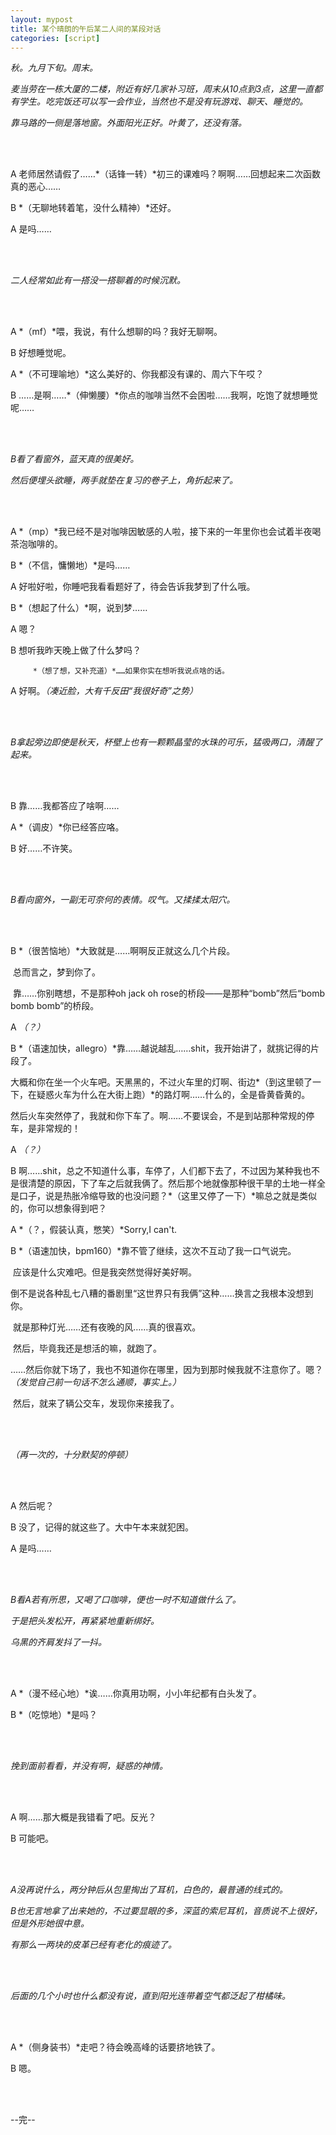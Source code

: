 ```yaml
---
layout: mypost
title: 某个晴朗的午后某二人间的某段对话
categories: [script]
---
```


*秋。九月下旬。周末。*

*麦当劳在一栋大厦的二楼，附近有好几家补习班，周末从10点到3点，这里一直都有学生。吃完饭还可以写一会作业，当然也不是没有玩游戏、聊天、睡觉的。*

*靠马路的一侧是落地窗。外面阳光正好。叶黄了，还没有落。*

<br><br>

A		 老师居然请假了……*（话锋一转）*初三的课难吗？啊啊……回想起来二次函数真的恶心……

B		 *（无聊地转着笔，没什么精神）*还好。

A		 是吗……

<br><br>

*二人经常如此有一搭没一搭聊着的时候沉默。*

<br><br>

A		 *（mf）*喂，我说，有什么想聊的吗？我好无聊啊。

B		 好想睡觉呢。

A		 *（不可理喻地）*这么美好的、你我都没有课的、周六下午哎？

B		 ……是啊……*（伸懒腰）*你点的咖啡当然不会困啦……我啊，吃饱了就想睡觉呢……

<br><br>

*B看了看窗外，蓝天真的很美好。*

*然后便埋头欲睡，两手就垫在复习的卷子上，角折起来了。*

<br><br>

A		 *（mp）*我已经不是对咖啡因敏感的人啦，接下来的一年里你也会试着半夜喝茶泡咖啡的。

B		 *（不信，慵懒地）*是吗……

A		 好啦好啦，你睡吧我看看题好了，待会告诉我梦到了什么哦。

B		 *（想起了什么）*啊，说到梦……

A		 嗯？

B		 想听我昨天晚上做了什么梦吗？

  		 *（想了想，又补充道）*……如果你实在想听我说点啥的话。

A		 好啊。*（凑近脸，大有千反田“我很好奇”之势）*

<br><br>

*B拿起旁边即使是秋天，杯壁上也有一颗颗晶莹的水珠的可乐，猛吸两口，清醒了起来。*

<br><br>

B		 靠……我都答应了啥啊……

A		 *（调皮）*你已经答应咯。

B		 好……不许笑。

<br><br>

*B看向窗外，一副无可奈何的表情。叹气。又揉揉太阳穴。*

<br><br>

B		 *（很苦恼地）*大致就是……啊啊反正就这么几个片段。

​		   总而言之，梦到你了。

​		   靠……你别瞎想，不是那种oh jack oh rose的桥段——是那种“bomb”然后“bomb bomb bomb”的桥段。

A		  *（？）*

B		  *（语速加快，allegro）*靠……越说越乱……shit，我开始讲了，就挑记得的片段了。

​		    大概和你在坐一个火车吧。天黑黑的，不过火车里的灯啊、街边*（到这里顿了一下，在疑惑火车为什么在大街上跑）*的路灯啊……什么的，全是昏黄昏黄的。

​		     然后火车突然停了，我就和你下车了。啊……不要误会，不是到站那种常规的停车，是非常规的！

A		 *（？）*

B		 啊……shit，总之不知道什么事，车停了，人们都下去了，不过因为某种我也不是很清楚的原因，下了车之后就我俩了。然后那个地就像那种很干旱的土地一样全是口子，说是热胀冷缩导致的也没问题？*（这里又停了一下）*嘛总之就是类似的，你可以想象得到吧？

A		 *（？，假装认真，憋笑）*Sorry,I can't.

B		 *（语速加快，bpm160）*靠不管了继续，这次不互动了我一口气说完。

​		    应该是什么灾难吧。但是我突然觉得好美好啊。

​		    倒不是说各种乱七八糟的番剧里“这世界只有我俩”这种……换言之我根本没想到你。

​		    就是那种灯光……还有夜晚的风……真的很喜欢。

​		    然后，毕竟我还是想活的嘛，就跑了。

​		    ……然后你就下场了，我也不知道你在哪里，因为到那时候我就不注意你了。嗯？*（发觉自己前一句话不怎么通顺，事实上。）*

​		    然后，就来了辆公交车，发现你来接我了。

<br><br>

*（再一次的，十分默契的停顿）*

<br><br>

A		 然后呢？

B		 没了，记得的就这些了。大中午本来就犯困。

A		 是吗……

<br><br>

*B看A若有所思，又喝了口咖啡，便也一时不知道做什么了。*

*于是把头发松开，再紧紧地重新绑好。*

*乌黑的齐肩发抖了一抖。*

<br><br>

A		 *（漫不经心地）*诶……你真用功啊，小小年纪都有白头发了。

B		 *（吃惊地）*是吗？

<br><br>

*挽到面前看看，并没有啊，疑惑的神情。*

<br><br>

A		 啊……那大概是我错看了吧。反光？

B		 可能吧。

<br><br>

*A没再说什么，两分钟后从包里掏出了耳机，白色的，最普通的线式的。*

*B也无言地拿了出来她的，不过要显眼的多，深蓝的索尼耳机，音质说不上很好，但是外形她很中意。*

*有那么一两块的皮革已经有老化的痕迹了。*

<br><br>

*后面的几个小时也什么都没有说，直到阳光连带着空气都泛起了柑橘味。*

<br><br>

A		 *（侧身装书）*走吧？待会晚高峰的话要挤地铁了。

B		 嗯。

<br><br>

--完--

















